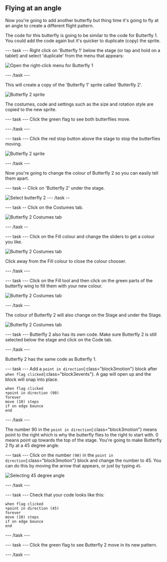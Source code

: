 ## Flying at an angle

Now you're going to add another butterfly but thing time it's going to fly at an angle to create a different flight pattern. 

The code for this butterfly is going to be similar to the code for Butterfly 1. You could add the code again but it's quicker to duplicate (copy) the sprite. 

--- task ---
Right click on 'Butterfly 1' below the stage (or tap and hold on a tablet) and select 'duplicate' from the menu that appears:

![Open the right-click menu for Butterfly 1](images/butterfly-duplicate.png)

--- /task ---

This will create a copy of the 'Butterfly 1' sprite called 'Butterfly 2'. 

![Butterfly 2 sprite](images/butterfly-butterfly-2.png)

The costumes, code and settings such as the size and rotation style are copied to the new sprite. 

--- task ---
Click the green flag to see both butterflies move. 

--- /task ---

--- task ---
Click the red stop button above the stage to stop the butterflies moving. 

![Butterfly 2 sprite](images/butterfly-stop.png)

--- /task ---

Now you're going to change the colour of Butterfly 2 so you can easily tell them apart. 

--- task --
Click on 'Butterfly 2' under the stage.

![Select butterfly 2](images/butterfly-2-under-stage.png)
--- /task --

--- task --
Click on the Costumes tab. 

![Butterfly 2 Costumes tab](images/butterfly-costumes-2.png)

--- /task --

--- task ---
Click on the Fill colour and change the sliders to get a colour you like. 

![Butterfly 2 Costumes tab](images/butterfly-fill-colour.png)

Click away from the Fill colour to close the colour chooser.

--- /task ---

--- task ---
Click on the Fill tool and then click on the green parts of the butterfly wing to fill them with your new colour. 

![Butterfly 2 Costumes tab](images/butterfly-fill-tool.png)

--- /task ---

The colour of Butterfly 2 will also change on the Stage and under the Stage. 

![Butterfly 2 Costumes tab](images/butterfly-colour-changed.png)

--- task ---
Butterfly 2 also has its own code. Make sure Butterfly 2 is still selected below the stage and click on the Code tab. 

--- /task ---

Butterfly 2 has the same code as Butterfly 1. 

--- task ---
Add a `point in direction`{:class="block3motion"} block after `when flag clicked`{:class="block3events"}. A gap will open up and the block will snap into place.

```blocks3
when flag clicked
+point in direction (90)
forever
move (10) steps
if on edge bounce
end
```

--- /task ---

The number 90 in the `point in direction`{:class="block3motion"} means point to the right which is why the butterfly flies to the right to start with. 0 means point up towards the top of the stage. You're going to make Butterfly 2 fly at a 45 degree angle. 

--- task ---
Click on the number `(90)` in the `point in direction`{:class="block3motion"} block and change the number to 45. You can do this by moving the arrow that appears, or just by typing `45`.

![Selecting 45 degree angle](images/butterfly-set-angle.png)

--- /task ---

--- task ---
Check that your code looks like this:

```blocks3
when flag clicked
+point in direction (45)
forever
move (10) steps
if on edge bounce
end
```
--- /task ---

--- task ---
Click the green flag to see Butterfly 2 move in its new pattern.

--- /task ---
